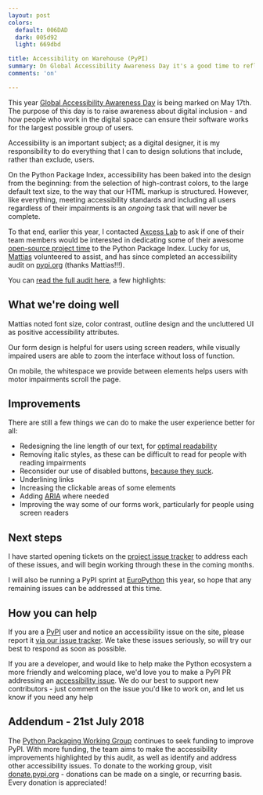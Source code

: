 ```yaml
---
layout: post
colors:
  default: 006DAD
  dark: 005d92
  light: 669dbd

title: Accessibility on Warehouse (PyPI)
summary: On Global Accessibility Awareness Day it's a good time to reflect on how we approach accessibility on the Python Package Index.
comments: 'on'

---
```


This year [Global Accessibility Awareness Day](http://globalaccessibilityawarenessday.org/) is being marked on May 17th. The purpose of this day is to raise awareness about digital inclusion - and how people who work in the digital space can ensure their software works for the largest possible group of users.

Accessibility is an important subject; as a digital designer, it is my responsibility to do everything that I can to design solutions that include, rather than exclude, users.

On the Python Package Index, accessibility has been baked into the design from the beginning: from the selection of high-contrast colors, to the large default text size, to the way that our HTML markup is structured. However, like everything, meeting accessibility standards and including all users regardless of their impairments is an *ongoing* task that will never be complete.

To that end, earlier this year, I contacted [Axcess Lab](http://axesslab.com/) to ask if one of their team members would be interested in dedicating some of their awesome [open-source project time](https://axesslab.com/paying-open-source/) to the Python Package Index. Lucky for us, [Mattias](https://github.com/JazzBrotha) volunteered to assist, and has since completed an accessibility audit on [pypi.org](https://pypi.org) (thanks Mattias!!!).

You can [read the full audit here](https://drive.google.com/file/d/0B523GRwFhk7BMDNZUnJVQzJXZ1RpdjFfb1l0a3NMRnprX0Jr/view?usp=sharing), a few highlights:

## What we're doing well

Mattias noted font size, color contrast, outline design and the uncluttered UI as positive accessibility attributes.

Our form design is helpful for users using screen readers, while visually impaired users are able to zoom the interface without loss of function.

On mobile, the whitespace we provide between elements helps users with motor impairments scroll the page.

## Improvements

There are still a few things we can do to make the user experience better for all:

- Redesigning the line length of our text, for [optimal readability](https://baymard.com/blog/line-length-readability)
- Removing italic styles, as these can be difficult to read for people with reading impairments
- Reconsider our use of disabled buttons, [because they suck](https://axesslab.com/disabled-buttons-suck/).
- Underlining links
- Increasing the clickable areas of some elements
- Adding [ARIA](https://developer.mozilla.org/en-US/docs/Web/Accessibility/ARIA) where needed
- Improving the way some of our forms work, particularly for people using screen readers

## Next steps

I have started opening tickets on the [project issue tracker](https://github.com/pypa/warehouse/issues?q=is%3Aopen+is%3Aissue+label%3Aaccessibility) to address each of these issues, and will begin working through these in the coming months.

I will also be running a PyPI sprint at [EuroPython](https://ep2018.europython.eu/en/) this year, so hope that any remaining issues can be addressed at this time.

## How you can help

If you are a [PyPI](https://pypi.org) user and notice an accessibility issue on the site, please report it [via our issue tracker](https://github.com/pypa/warehouse/issues/new). We take these issues seriously, so will try our best to respond as soon as possible.

If you are a developer, and would like to help make the Python ecosystem a more friendly and welcoming place, we'd love you to make a PyPI PR addressing an [accessibility issue](https://github.com/pypa/warehouse/issues?q=is%3Aopen+is%3Aissue+label%3Aaccessibility). We do our best to support new contributors - just comment on the issue you'd like to work on, and let us know if you need any help

## Addendum - 21st July 2018

The [Python Packaging Working Group](https://wiki.python.org/psf/PackagingWG/Charter) continues to seek funding to improve PyPI. With more funding, the team aims to make the accessibility improvements highlighted by this audit, as well as identify and address other accessibility issues. To donate to the working group, visit [donate.pypi.org](http://donate.pypi.org/) - donations can be made on a single, or recurring basis. Every donation is appreciated!
